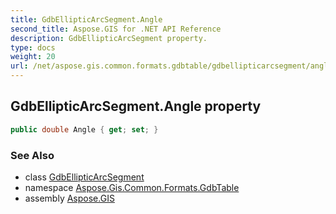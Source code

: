 ```yaml
---
title: GdbEllipticArcSegment.Angle
second_title: Aspose.GIS for .NET API Reference
description: GdbEllipticArcSegment property. 
type: docs
weight: 20
url: /net/aspose.gis.common.formats.gdbtable/gdbellipticarcsegment/angle/
---
```

## GdbEllipticArcSegment.Angle property

```csharp
public double Angle { get; set; }
```

### See Also

* class [GdbEllipticArcSegment](../)
* namespace [Aspose.Gis.Common.Formats.GdbTable](../../gdbellipticarcsegment/)
* assembly [Aspose.GIS](../../../)



